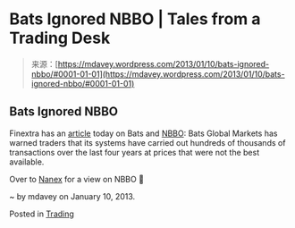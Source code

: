 <!--yml
category: 未分类
date: 2024-05-18 06:31:07
-->

# Bats Ignored NBBO | Tales from a Trading Desk

> 来源：[https://mdavey.wordpress.com/2013/01/10/bats-ignored-nbbo/#0001-01-01](https://mdavey.wordpress.com/2013/01/10/bats-ignored-nbbo/#0001-01-01)

## Bats Ignored NBBO

Finextra has an [article](http://www.finextra.com/News/FullStory.aspx?newsitemid=24425) today on Bats and [NBBO](http://www.investopedia.com/terms/n/nbbo.asp): Bats Global Markets has warned traders that its systems have carried out hundreds of thousands of transactions over the last four years at prices that were not the best available.

Over to [Nanex](http://www.nanex.net/Research/IsNBBOIgnored.html) for a view on NBBO 🙂

~ by mdavey on January 10, 2013.

Posted in [Trading](https://mdavey.wordpress.com/category/trading/)